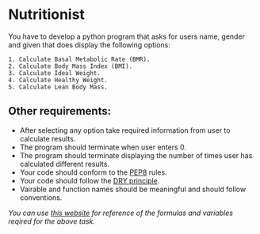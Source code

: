 # Nutritionist
You have to develop a python program that asks for users name, gender and given that does display the following options:
```
1. Calculate Basal Metabolic Rate (BMR).
2. Calculate Body Mass Index (BMI).
3. Calculate Ideal Weight.
4. Calculate Healthy Weight.
5. Calculate Lean Body Mass.
```

## Other requirements:
* After selecting any option take required information from user to calculate results.
* The program should terminate when user enters 0.
* The program should terminate displaying the number of times user has calculated different results.
* Your code should conform to the [PEP8](https://www.python.org/dev/peps/pep-0008/) rules.
* Your code should follow the [DRY principle](https://en.wikipedia.org/wiki/Don%27t_repeat_yourself).
* Vairable and function names should be meaningful and should follow conventions.

*You can use [this website](https://www.calculator.net/) for reference of the formulas and variables reqired for the above task.*
